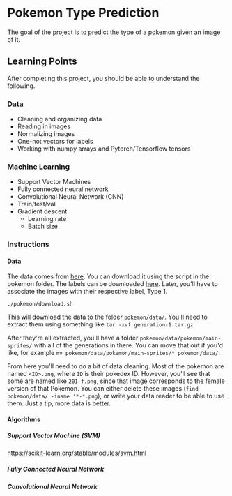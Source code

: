 # Pokemon Type Prediction
The goal of the project is to predict the type of a pokemon given an image of it.

## Learning Points

After completing this project, you should be able to understand the following.

### Data

* Cleaning and organizing data
* Reading in images
* Normalizing images
* One-hot vectors for labels
* Working with numpy arrays and Pytorch/Tensorflow tensors

### Machine Learning

* Support Vector Machines
* Fully connected neural network
* Convolutional Neural Network (CNN)
* Train/test/val
* Gradient descent
    * Learning rate
    * Batch size

### Instructions

#### Data

The data comes from [here](https://veekun.com/dex/downloads). You can download it using the script in the pokemon folder.
The labels can be downloaded [here](https://www.kaggle.com/abcsds/pokemon). Later, you'll have to associate the images with
their respective label, Type 1.

`./pokemon/download.sh`

This will download the data to the folder `pokemon/data/`. You'll need to
extract them using something like `tar -xvf generation-1.tar.gz`.

After they're all extracted, you'll have a folder
`pokemon/data/pokemon/main-sprites/` with all of the generations in there.  You
can move that out if you'd like, for example `mv
pokemon/data/pokemon/main-sprites/* pokemon/data/`.

From here you'll need to do a bit of data cleaning. Most of the pokemon are
named `<ID>.png`, where `ID` is their pokedex ID. However, you'll see that some
are named like `201-f.png`, since that image corresponds to the female version of
that Pokemon. You can either delete these images (`find pokemon/data/ -iname '*-*.png`),
or write your data reader to be able to use them. Just a tip, more data is better.


#### Algorithms

##### Support Vector Machine (SVM)

https://scikit-learn.org/stable/modules/svm.html


##### Fully Connected Neural Network



##### Convolutional Neural Network






